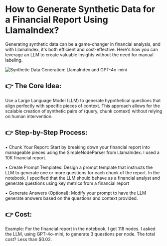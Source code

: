 # How to Generate Synthetic Data for a Financial Report Using LlamaIndex?

Generating synthetic data can be a game-changer in financial analysis, and with LlamaIndex, it's both efficient and cost-effective. Here's how you can leverage an LLM to create valuable insights without the need for manual labeling.

![Synthetic Data Generation: LlamaIndex and GPT-4o-mini](./images/synthetic_data_llamaindex_financial_report.png)

## 👉 The Core Idea: 
Use a Large Language Model (LLM) to generate hypothetical questions that align perfectly with specific pieces of context. This approach allows for the scalable creation of synthetic pairs of (query, chunk context) without relying on human intervention.


## 👉 Step-by-Step Process:

▪ Chunk Your Report: Start by breaking down your financial report into manageable pieces using the SimpleNodeParser from LlamaIndex.
I used a 10K financial report.

▪ Create Prompt Templates: Design a prompt template that instructs the LLM to generate one or more questions for each chunk of the report. 
In the notebook, I specified that the LLM should behave as a financial analyst and generate questions using key metrics from a financial report

▪ Generate Answers (Optional): Modify your prompt to have the LLM generate answers based on the questions and context provided.

## 👉 Cost:
Example: For the financial report in the notebook, I get 118 nodes. I asked the LLM, using GPT-4o-mini, to generate 3 questions per node. The total cost? Less than $0.02.